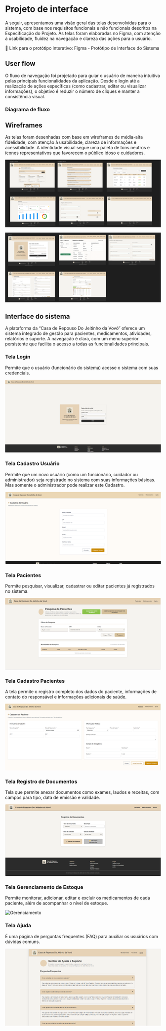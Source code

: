 
# Projeto de interface

A seguir, apresentamos uma visão geral das telas desenvolvidas para o sistema, com base nos requisitos funcionais e não funcionais descritos na Especificação do Projeto. As telas foram elaboradas no Figma, com atenção à usabilidade, fluidez na navegação e clareza das ações para o usuário.

🔗 Link para o protótipo interativo:
Figma - Protótipo de Interface do Sistema
 ## User flow

O fluxo de navegação foi projetado para guiar o usuário de maneira intuitiva pelas principais funcionalidades da aplicação. Desde o login até a realização de ações específicas (como cadastrar, editar ou visualizar informações), o objetivo é reduzir o número de cliques e manter a consistência visual.

### Diagrama de fluxo


## Wireframes

As telas foram desenhadas com base em wireframes de média-alta fidelidade, com atenção à usabilidade, clareza de informações e acessibilidade. A identidade visual segue uma paleta de tons neutros e ícones representativos que favorecem o público idoso e cuidadores.

![Figma 1](images/Figma2.png)

![Figma 2](images/Figma1.png)
 


## Interface do sistema

A plataforma da “Casa de Repouso Do Jeitinho da Vovó” oferece um sistema integrado de gestão para pacientes, medicamentos, atividades, relatórios e suporte. A navegação é clara, com um menu superior persistente que facilita o acesso a todas as funcionalidades principais.


### Tela Login
Permite que o usuário (funcionário do sistema) acesse o sistema com suas credenciais.

![Login](images/Telalogin.png)

### Tela Cadastro Usuário
Permite que um novo usuário (como um funcionário, cuidador ou administrador) seja registrado no sistema com suas informações básicas. Mas somente o administrador pode realizar este Cadastro.

![Cadastro Usuario](images/CadastroUsuario.png)

### Tela Pacientes
Permite pesquisar, visualizar, cadastrar ou editar pacientes já registrados no sistema.

![Pacientes](images/Pacientes.png)

### Tela Cadastro Pacientes
A tela permite o registro completo dos dados do paciente, informações de contato do responsável e informações adicionais de saúde.

![Cadastro Paciente](images/CadastroPaciente.png)

### Tela Registro de Documentos
Tela que permite anexar documentos como exames, laudos e receitas, com campos para tipo, data de emissão e validade.

![Registro documentos](images/Regisdocs.png)

### Tela Gerenciamento de Estoque
Permite monitorar, adicionar, editar e excluir os medicamentos de cada paciente, além de acompanhar o nível de estoque.

![Gerenciamento](images/Gerenciamento.jpg)

### Tela Ajuda
É uma página de perguntas frequentes (FAQ) para auxiliar os usuários com dúvidas comuns.

![Ajuda](images/Ajuda.png)

